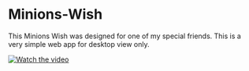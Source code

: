 # Minions-Wish

This Minions Wish was designed for one of my special friends. This is a very simple web app for desktop view only.

[![Watch the video](https://imgur.com/bFALAF9)](https://www.youtube.com/watch?v=diidJJYX01A)
